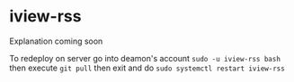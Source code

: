 # iview-rss
Explanation coming soon

To redeploy on server go into deamon's account `sudo -u iview-rss bash` then execute `git pull` then exit and do `sudo systemctl restart iview-rss`